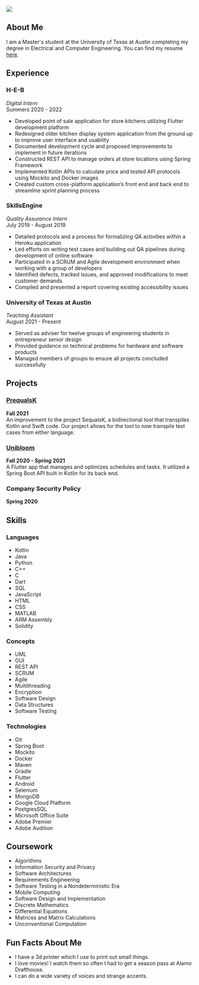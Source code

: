 ![](https://abelph.github.io/photos/abelPhoto.jpeg)
## About Me

I am a Master's student at the University of Texas at Austin completing my degree in Electrical and Computer Engineering. You can find my resume [here](https://abelph.github.io/pdfs/resume.pdf).

## Experience

### H-E-B
_Digital Intern_\
Summers 2020 - 2022
- Developed point of sale application for store kitchens utilizing Flutter development platform
- Redesigned older kitchen display system application from the ground up to improve user interface and usability
- Documented development cycle and proposed improvements to implement in future iterations
- Constructed REST API to manage orders at store locations using Spring Framework
- Implemented Kotlin APIs to calculate price and tested API protocols using Mockito and Docker images
- Created custom cross-platform application’s front end and back end to streamline sprint planning process

### SkillsEngine
_Quality Assurance Intern_\
July 2019 - August 2019
- Detailed protocols and a process for formalizing QA activities within a Heroku application
- Led efforts on writing test cases and building out QA pipelines during development of online software
- Participated in a SCRUM and Agile development environment when working with a group of developers
- Identified defects, tracked issues, and approved modifications to meet customer demands
- Compiled and presented a report covering existing accessibility issues

### University of Texas at Austin
_Teaching Assistant_\
August 2021 - Present
- Served as adviser for twelve groups of engineering students in entrepreneur senior design
- Provided guidance on technical problems for hardware and software products
- Managed members of groups to ensure all projects concluded successfully

## Projects

### [PrequalsK](https://github.com/abelph/PrequalsK)
**Fall 2021**\
An improvement to the project SequalsK, a bidirectional tool that transpiles Kotlin and Swift code. Our project allows for the tool to now transpile test cases from either language.

### [Unibloom](https://github.com/abelph/unibloom-api)
**Fall 2020 - Spring 2021**\
A Flutter app that manages and optimizes schedules and tasks. It utilized a Spring Boot API built in Kotlin for its back end.

### Company Security Policy
**Spring 2020**

## Skills

### Languages

- Kotlin
- Java
- Python
- C++
- C
- Dart
- SQL
- JavaScript
- HTML
- CSS
- MATLAB
- ARM Assembly
- Solidity

### Concepts

- UML
- GUI
- REST API
- SCRUM
- Agile
- Multithreading
- Encryption
- Software Design
- Data Structures
- Software Testing

### Technologies

- Git
- Spring Boot
- Mockito
- Docker
- Maven
- Gradle
- Flutter
- Android
- Selenium
- MongoDB
- Google Cloud Platform
- PostgresSQL
- Microsoft Office Suite
- Adobe Premier
- Adobe Audition

## Coursework

- Algorithms
- Information Security and Privacy
- Software Architectures
- Requirements Engineering
- Software Testing in a Nondeterministic Era
- Mobile Computing
- Software Design and Implementation
- Discrete Mathematics
- Differential Equations
- Matrices and Matrix Calculations
- Unconventional Computation

## Fun Facts About Me
- I have a 3d printer which I use to print out small things.
- I love movies! I watch them so often I had to get a season pass at Alamo Drafthouse.
- I can do a wide variety of voices and strange accents.

